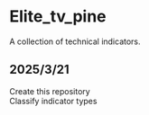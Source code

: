 # Elite_tv_pine
A collection of technical indicators.
## 2025/3/21
Create this repository  
Classify indicator types
